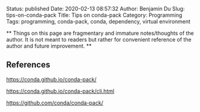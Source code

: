 Status: published
Date: 2020-02-13 08:57:32
Author: Benjamin Du
Slug: tips-on-conda-pack
Title: Tips on conda-pack
Category: Programming
Tags: programming, conda-pack, conda, dependency, virtual environment

**
Things on this page are fragmentary and immature notes/thoughts of the author.
It is not meant to readers but rather for convenient reference of the author and future improvement.
**


## References

https://conda.github.io/conda-pack/

https://conda.github.io/conda-pack/cli.html

https://github.com/conda/conda-pack/

